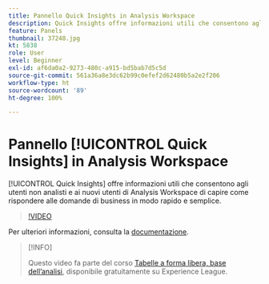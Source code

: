 ```yaml
---
title: Pannello Quick Insights in Analysis Workspace
description: Quick Insights offre informazioni utili che consentono agli utenti non analisti e ai nuovi utenti di Analysis Workspace di capire come rispondere alle domande di business in modo rapido e semplice.
feature: Panels
thumbnail: 37248.jpg
kt: 5838
role: User
level: Beginner
exl-id: af6da0a2-9273-480c-a915-bd5bab7d5c5d
source-git-commit: 561a36a8e3dc62b99c0efef2d62480b5a2e2f206
workflow-type: ht
source-wordcount: '89'
ht-degree: 100%

---
```


# Pannello [!UICONTROL Quick Insights] in Analysis Workspace

[!UICONTROL Quick Insights] offre informazioni utili che consentono agli utenti non analisti e ai nuovi utenti di Analysis Workspace di capire come rispondere alle domande di business in modo rapido e semplice.

>[!VIDEO](https://video.tv.adobe.com/v/37248/?quality=12&learn=on)

Per ulteriori informazioni, consulta la [documentazione](https://experienceleague.adobe.com/docs/analytics/analyze/analysis-workspace/panels/quickinsight.html?lang=it).

>[!INFO]
>
> Questo video fa parte del corso [Tabelle a forma libera, base dell’analisi](https://experienceleague.adobe.com/?recommended=Analytics-U-1-2020.3), disponibile gratuitamente su Experience League.
